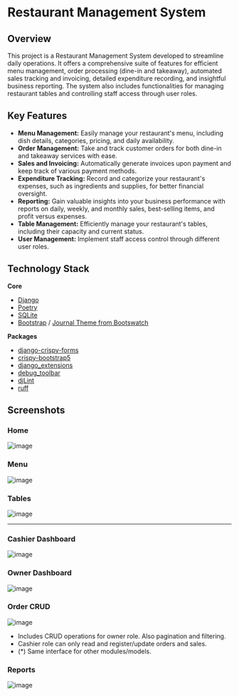 # Restaurant Management System

## Overview

This project is a Restaurant Management System developed to streamline daily operations. It offers a comprehensive suite of features for efficient menu management, order processing (dine-in and takeaway), automated sales tracking and invoicing, detailed expenditure recording, and insightful business reporting. The system also includes functionalities for managing restaurant tables and controlling staff access through user roles.

## Key Features

- **Menu Management:** Easily manage your restaurant's menu, including dish details, categories, pricing, and daily availability.
- **Order Management:** Take and track customer orders for both dine-in and takeaway services with ease.
- **Sales and Invoicing:** Automatically generate invoices upon payment and keep track of various payment methods.
- **Expenditure Tracking:** Record and categorize your restaurant's expenses, such as ingredients and supplies, for better financial oversight.
- **Reporting:** Gain valuable insights into your business performance with reports on daily, weekly, and monthly sales, best-selling items, and profit versus expenses.
- **Table Management:** Efficiently manage your restaurant's tables, including their capacity and current status.
- **User Management:** Implement staff access control through different user roles.

## Technology Stack

**Core**

- [Django](https://docs.djangoproject.com/en/5.2/)
- [Poetry](https://python-poetry.org)
- [SQLite](https://sqlite.org/index.html)
- [Bootstrap](https://getbootstrap.com/docs/5.0/getting-started/introduction/) / [Journal Theme from Bootswatch](https://bootswatch.com/journal/)

**Packages**

- [django-crispy-forms](https://django-crispy-forms.readthedocs.io/en/latest/)
- [crispy-bootstrap5](https://github.com/django-crispy-forms/crispy-bootstrap5)
- [django_extensions](https://django-extensions.readthedocs.io/en/latest/)
- [debug_toolbar](https://django-debug-toolbar.readthedocs.io/en/latest/)
- [djLint](https://djlint.com)
- [ruff](https://docs.astral.sh/ruff/)

## Screenshots

### Home

![image](https://github.com/user-attachments/assets/73b87863-0dfd-4506-82b2-64de94542831)

### Menu

![image](https://github.com/user-attachments/assets/c43c8e48-3d98-4ac5-9c20-17e8406c20e9)

### Tables

![image](https://github.com/user-attachments/assets/cf620b6e-d33c-42a3-9e32-31cebb6acaab)

---

### Cashier Dashboard

![image](https://github.com/user-attachments/assets/d744a196-4a52-4904-a236-2cf4e88a100e)

### Owner Dashboard

![image](https://github.com/user-attachments/assets/bc1ec2df-e571-45ca-831d-555da775b36b)

### Order CRUD

![image](https://github.com/user-attachments/assets/5e2a0892-af76-43bb-8179-ec52f2fb3f70)

- Includes CRUD operations for owner role. Also pagination and filtering.
- Cashier role can only read and register/update orders and sales.
- (*) Same interface for other modules/models.

### Reports

![image](https://github.com/user-attachments/assets/1fbdaee2-597c-42a4-b9af-415d4175b5ee)
